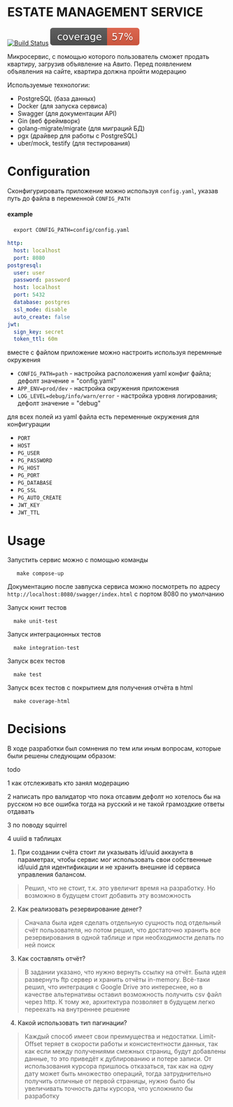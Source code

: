# ESTATE MANAGEMENT SERVICE

[![Build Status][ci-badge]][ci-runs]
![coverage][coverage-badge]

[ci-badge]:            https://github.com/romanchechyotkin/avito_test_task/actions/workflows/test.yaml/badge.svg
[ci-runs]:             https://github.com/romanchechyotkin/avito_test_task/actions
[coverage-badge]:      https://raw.githubusercontent.com/romanchechyotkin/avito_test_task/badges/.badges/master/coverage.svg


Микросервис, с помощью которого пользователь сможет продать квартиру, загрузив объявление на Авито. Перед появлением объявления на сайте, квартира должна пройти модерацию

Используемые технологии:
- PostgreSQL (база данных)
- Docker (для запуска сервиса)
- Swagger (для документации API)
- Gin (веб фреймворк)
- golang-migrate/migrate (для миграций БД)
- pgx (драйвер для работы с PostgreSQL)
- uber/mock, testify (для тестирования)

# Configuration

Сконфигурировать приложение можно используя `config.yaml`, указав путь до файла в переменной `CONFIG_PATH`
#### example
```shell
  export CONFIG_PATH=config/config.yaml
```

```yaml
http:
  host: localhost
  port: 8080
postgresql:
  user: user
  password: password
  host: localhost
  port: 5432
  database: postgres
  ssl_mode: disable
  auto_create: false
jwt:
  sign_key: secret
  token_ttl: 60m
```

вместе с файлом приложение можно настроить используя перемнные окружения
- `CONFIG_PATH=path` - настройка расположения yaml конфиг файла; дефолт значение = "config.yaml"
- `APP_ENV=prod/dev` - настройка окружения приложения
- `LOG_LEVEL=debug/info/warn/error` - настройка уровня логирования; дефолт значение = "debug"

для всех полей из yaml файла есть переменные окружения для конфигурации

- `PORT`
- `HOST`
- `PG_USER`
- `PG_PASSWORD`
- `PG_HOST`
- `PG_PORT`
- `PG_DATABASE`
- `PG_SSL`
- `PG_AUTO_CREATE`
- `JWT_KEY`
- `JWT_TTL`

# Usage

Запустить сервис можно с помощью команды 

```shell
   make compose-up
```

Документацию после завпуска сервиса можно посмотреть по адресу `http://localhost:8080/swagger/index.html`
с портом 8080 по умолчанию

Запуск юнит тестов
```shell
  make unit-test
```

Запуск интеграционных тестов
```shell
  make integration-test
```

Запуск всех тестов
```shell
  make test
```

Запуск всех тестов с покрытием для получения отчёта в html
```shell
  make coverage-html
```

# Decisions <a name="decisions"></a>

В ходе разработки был сомнения по тем или иным вопросам, которые были решены следующим образом:

todo

1 как отслеживать кто занял модерацию

2 написать про валидатор что пока отсавим дефолт 
но хотелось бы на русском но все ошибка тогда на русский
и не такой грамоздкие ответы отдавать

3 по поводу squirrel

4 uuiid в таблицах

1. При создании счёта стоит ли указывать id/uuid аккаунта в параметрах,
   чтобы сервис мог использовать свои собственные id/uuid для идентификации и не хранить внешние id сервиса управления балансом.
> Решил, что не стоит, т.к. это увеличит время на разработку. Но возможно в будущем стоит добавить эту возможность
2. Как реализовать резервирование денег?
> Сначала была идея сделать отдельную сущность под отдельный счёт пользователя,
но потом решил, что достаточно хранить все резервирования в одной таблице и при необходимости делать по ней поиск
3. Как составлять отчёт?
> В задании указано, что нужно вернуть ссылку на отчёт. Была идея развернуть ftp сервер и хранить отчёты in-memory.
Всё-таки решил, что интеграция с Google Drive это интереснее, но в качестве альтернативы оставил возможность получить csv файл через http.
К тому же, архитектура позволяет в будущем легко переехать на внутреннее решение
4. Какой использовать тип пагинации?
> Каждый способ имеет свои преимущества и недостатки. Limit-Offset теряет в скорости работы и консистентности данных,
так как если между получениями смежных страниц, будут добавлены данные, то это приведёт к дублированию и потере записи.
От использования курсора пришлось отказаться, так как на одну дату может быть множество операций,
тогда затруднительно получить отличные от первой страницы, нужно было бы увеличивать точность даты курсора, что усложнило бы разработку